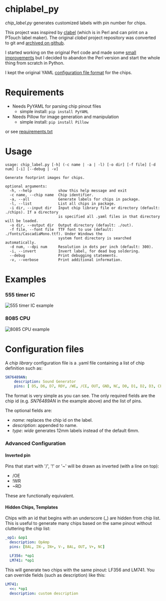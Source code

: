 # chiplabel_py
_chip_label.py_ generates customized labels with pin number for chips.

This project was inspired by [clabel](http://repetae.net/repos/clabel) (which is in Perl and can print on a PTouch label maker).
The original _clabel_ project repository was converted to git and [archived on github](https://github.com/hotkeysoft/chiplabel/tree/archive).

I started working on the original Perl code and made some [small improvements](https://github.com/hotkeysoft/chiplabel) but I decided to abandon the Perl version and start the whole thing from scratch in Python.

I kept the original YAML [configuration file format](#configuration-files) for the chips.

Requirements
============
- Needs PyYAML for parsing chip pinout files
  - simple install: `pip install PyYAML`
- Needs Pillow for image generation and manipulation
  - simple install: `pip install Pillow`

or see [requirements.txt](requirements.txt)

Usage
============
```
usage: chip_label.py [-h] (-c name | -a | -l) [-o dir] [-f file] [-d num] [-i] [--debug | -v]

Generate footprint images for chips.

optional arguments:
  -h, --help            show this help message and exit
  -c name, --chip name  Chip identifier.
  -a, --all             Generate labels for chips in package.
  -l, --list            List all chips in package.
  -i dir, --input dir   Input chip library file or directory (default: ./chips). If a directory
                        is specified all .yaml files in that directory will be loaded.  
  -o dir, --output dir  Output directory (default: ./out).
  -f file, --font file  TTF font to use (default: ./fonts/CascadiaMono.ttf). Under Windows the
                        system font directory is searched automatically.
  -d num, --dpi num     Resolution in dots per inch (default: 300).
  -i, --invert          Invert label, for dead bug soldering.
  --debug               Print debugging statements.
  -v, --verbose         Print additional information.
 ```
Examples
============
### 555 timer IC
![555 timer IC example](https://github.com/hotkeysoft/chiplabel_py/raw/master/out/555.png "sample output: 555 timer")

### 8085 CPU
![8085 CPU example](https://github.com/hotkeysoft/chiplabel_py/raw/master/out/8085.png "sample output: 8085 CPU")

Configuration files
============
A _chip library_ configuration file is a .yaml file containing a list of chip definition such as:
```YAML
SN76489AN:
    description: Sound Generator
    pins: [ D5, D6, D7, RDY, /WE, /CE, OUT, GND, NC, D0, D1, D2, D3, CLK, D4, VCC ]
```
The format is very simple as you can see.  The only required fields are the chip id (e.g. _SN76489AN_ in the example above) and the list of pins.

The optional fields are:
- _name_: replaces the chip id on the label.
- _description_: appended to name.
- _type_: _wide_ generates 12mm labels instead of the default 6mm.

### Advanced Configuration
#### Inverted pin
Pins that start with '/', '!' or '~' will be drawn as inverted (with a line on top):
  - /OE
  - !WR
  - ~RD

These are functionally equivalent.

#### Hidden Chips, Templates
Chips with an id that begins with an underscore (\_) are hidden from chip list. This is useful to generate many chips based on the same pinout without cluttering the chip list:

```YAML
_op1: &op1
  description: OpAmp
  pins: [BAL, IN-, IN+, V-, BAL, OUT, V+, NC]

  LF356: *op1
  LM741: *op1
```
This will generate two chips with the same pinout: LF356 and LM741.  You can override fields (such as description) like this:
```YAML
LM741:
  <<: *op1  
  description: custom description
```
